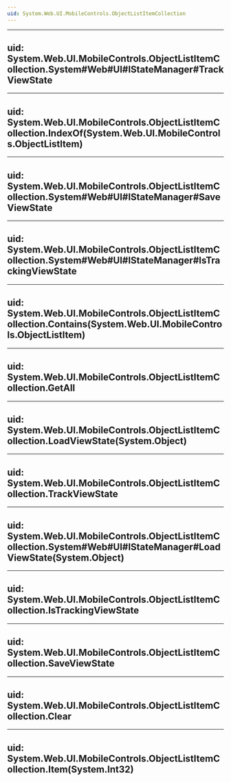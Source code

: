 ```yaml
---
uid: System.Web.UI.MobileControls.ObjectListItemCollection
---
```


---
uid: System.Web.UI.MobileControls.ObjectListItemCollection.System#Web#UI#IStateManager#TrackViewState
---

---
uid: System.Web.UI.MobileControls.ObjectListItemCollection.IndexOf(System.Web.UI.MobileControls.ObjectListItem)
---

---
uid: System.Web.UI.MobileControls.ObjectListItemCollection.System#Web#UI#IStateManager#SaveViewState
---

---
uid: System.Web.UI.MobileControls.ObjectListItemCollection.System#Web#UI#IStateManager#IsTrackingViewState
---

---
uid: System.Web.UI.MobileControls.ObjectListItemCollection.Contains(System.Web.UI.MobileControls.ObjectListItem)
---

---
uid: System.Web.UI.MobileControls.ObjectListItemCollection.GetAll
---

---
uid: System.Web.UI.MobileControls.ObjectListItemCollection.LoadViewState(System.Object)
---

---
uid: System.Web.UI.MobileControls.ObjectListItemCollection.TrackViewState
---

---
uid: System.Web.UI.MobileControls.ObjectListItemCollection.System#Web#UI#IStateManager#LoadViewState(System.Object)
---

---
uid: System.Web.UI.MobileControls.ObjectListItemCollection.IsTrackingViewState
---

---
uid: System.Web.UI.MobileControls.ObjectListItemCollection.SaveViewState
---

---
uid: System.Web.UI.MobileControls.ObjectListItemCollection.Clear
---

---
uid: System.Web.UI.MobileControls.ObjectListItemCollection.Item(System.Int32)
---
